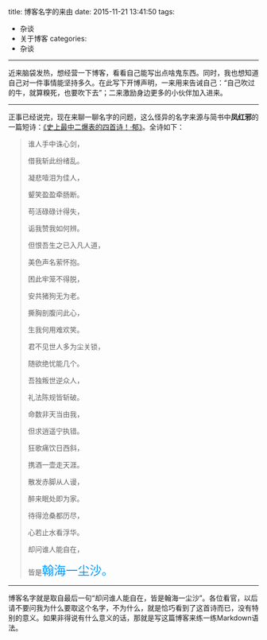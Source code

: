 title: 博客名字的来由
date: 2015-11-21 13:41:50
tags:
- 杂谈
- 关于博客
categories:
- 杂谈
---


近来脑袋发热，想经营一下博客，看看自己能写出点啥鬼东西。同时，我也想知道自己对一件事情能坚持多久。在此写下开博声明，一来用来告诫自己：“自己吹过的牛，就算糗死，也要吹下去”；二来激励身边更多的小伙伴加入进来。

<!--more-->

---

正事已经说完，现在来聊一聊名字的问题，这么怪异的名字来源与简书中**凤红邪**的一篇短诗：[《史上最中二爆表的四首诗！·郁》](http://www.jianshu.com/p/cc326f492bff)。全诗如下：
>谁人手中诛心剑，
>
>借我斩此纷绪乱。
>
>凝悲噎泪为佳人，
>
>颦笑盈盈牵肠断。
>
>苟活碌碌计得失，
>
>诟我赞我如何辨。
>
>但恨吾生之已入凡人道，
>
>美色声名萦怀抱。
>
>困此牢笼不得脱，
>
>安共猪狗无为老。
>
>撕胸剖腹问此心，
>
>生我何用难欢笑。
>
>君不见世人多为尘关锁，
>
>随欲绝忧能几个。
>
>吾独叛世逆众人，
>
>礼法陈规皆斩破。
>
>命数非天当由我，
>
>但求逍遥宁执错。
>
>狂歌痛饮日西斜，
>
>携酒一壶走天涯。
>
>散发赤脚从人谩，
>
>醉来眠处即为家。
>
>待得沧桑都历尽，
>
>心若止水看浮华。
>
>却问谁人能自在，
>
>皆是<font color=#0099ff size=5 face="黑体">翰海一尘沙。</font>

---
博客名字就是取自最后一句“却问谁人能自在，皆是翰海一尘沙”。各位看官，以后请不要问我为什么要取这个名字，不为什么，就是恰巧看到了这首诗而已，没有特别的意义。如果非得说有什么意义的话，那就是写这篇博客来练一练Markdown语法。